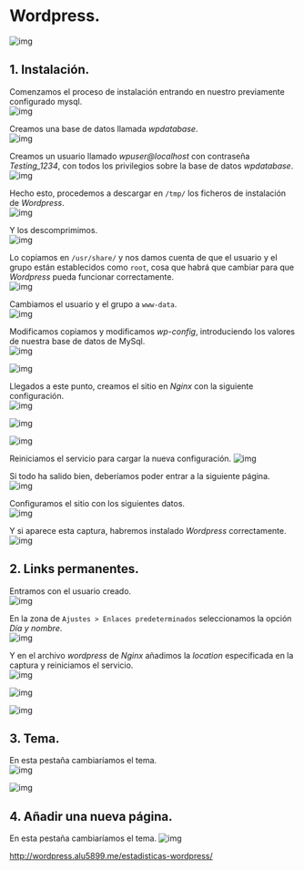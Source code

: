 # Wordpress.  
![img](./img/027.png)   

## 1. Instalación.
Comenzamos el proceso de instalación entrando en nuestro previamente configurado mysql.  
![img](./img/001.png)    

Creamos una base de datos llamada *wpdatabase*.  
![img](./img/002.png)  

Creamos un usuario llamado *wpuser@localhost* con contraseña *Testing_1234*, con todos los privilegios sobre la base de datos *wpdatabase*.  
![img](./img/003.png)    

Hecho esto, procedemos a descargar en ``/tmp/`` los ficheros de instalación de *Wordpress*.  
![img](./img/004.png)    

Y los descomprimimos.  
![img](./img/005.png)    

Lo copiamos en ``/usr/share/`` y nos damos cuenta de que el usuario y el grupo están establecidos como ``root``, cosa que habrá que cambiar para que *Wordpress* pueda funcionar correctamente.  
![img](./img/006.png)

Cambiamos el usuario y el grupo a ``www-data``.  
![img](./img/008.png)    

Modificamos copiamos y modificamos *wp-config*, introduciendo los valores de nuestra base de datos de MySql.  
![img](./img/010.png)    

![img](./img/009.png)    

Llegados a este punto, creamos el sitio en *Nginx* con la siguiente configuración.  
![img](./img/011.png)    

![img](./img/015.png)   

![img](./img/013.png)   


Reiniciamos el servicio para cargar la nueva configuración.
![img](./img/014.png)     



Si todo ha salido bien, deberíamos poder entrar a la siguiente página.  
![img](./img/016.png)     

Configuramos el sitio con los siguientes datos.  
![img](./img/017.png)    

Y si aparece esta captura, habremos instalado *Wordpress* correctamente.  
![img](./img/018.png)  

## 2. Links permanentes.  
Entramos con el usuario creado.  
![img](./img/019.png)    

En la zona de ``Ajustes > Enlaces predeterminados`` seleccionamos la opción *Día y nombre*.  
![img](./img/020.png)    

Y en el archivo *wordpress* de *Nginx* añadimos la *location* especificada en la captura y reiniciamos el servicio.  
![img](./img/022.png)    

![img](./img/021.png)    

![img](./img/023.png)    

## 3. Tema.  
En esta pestaña cambiaríamos el tema.  
![img](./img/024.png)    

![img](./img/026.png)  

## 4. Añadir una nueva página.  
En esta pestaña cambiaríamos el tema.
![img](./img/025.png)   

http://wordpress.alu5899.me/estadisticas-wordpress/
